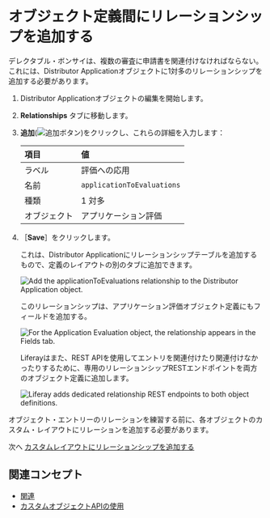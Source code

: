 # オブジェクト定義間にリレーションシップを追加する

デレクタブル・ボンサイは、複数の審査に申請書を関連付けなければならない。 これには、Distributor Applicationオブジェクトに1対多のリレーションシップを追加する必要があります。

1. Distributor Applicationオブジェクトの編集を開始します。

1. **Relationships** タブに移動します。

1. **追加**(![追加ボタン](../../images/icon-add.png))をクリックし、これらの詳細を入力します：

   | 項目     | 値                          |
   | :----- | :------------------------- |
   | ラベル    | 評価への応用                     |
   | 名前     | `applicationToEvaluations` |
   | 種類     | 1 対多                       |
   | オブジェクト | アプリケーション評価                 |

1. ［**Save**］をクリックします。

   これは、Distributor Applicationにリレーションシップテーブルを追加するもので、定義のレイアウトの別のタブに追加できます。

   ![Add the applicationToEvaluations relationship to the Distributor Application object.](./adding-a-relationship-between-the-object-definitions/images/01.png)

   このリレーションシップは、アプリケーション評価オブジェクト定義にもフィールドを追加する。

   ![For the Application Evaluation object, the relationship appears in the Fields tab.](./adding-a-relationship-between-the-object-definitions/images/02.png)

   Liferayはまた、REST APIを使用してエントリを関連付けたり関連付けなかったりするために、専用のリレーションシップRESTエンドポイントを両方のオブジェクト定義に追加します。

   ![Liferay adds dedicated relationship REST endpoints to both object definitions.](./adding-a-relationship-between-the-object-definitions/images/03.png)

オブジェクト・エントリーのリレーションを練習する前に、各オブジェクトのカスタム・レイアウトにリレーションを追加する必要があります。

次へ [カスタムレイアウトにリレーションシップを追加する](./adding-the-relationship-to-custom-layouts.md) 

## 関連コンセプト

* [関連](https://learn.liferay.com/ja/w/dxp/building-applications/objects/creating-and-managing-objects/relationships)
* [カスタムオブジェクトAPIの使用](https://learn.liferay.com/ja/w/dxp/building-applications/objects/understanding-object-integrations/using-custom-object-apis#relationship-rest-apis)
